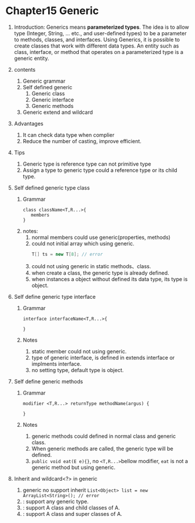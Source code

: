 # Chapter15 Generic

1. Introduction: Generics means **parameterized types**. The idea is to allow type (Integer, String, … etc., and user-defined types) to be a parameter to methods, classes, and interfaces. Using Generics, it is possible to create classes that work with different data types. An entity such as class, interface, or method that operates on a parameterized type is a generic entity.
2. contents

   1. Generic grammar
   2. Self defined generic
      1. Generic class
      2. Generic interface
      3. Generic methods
   3. Generic extend and wildcard

3. Advantages

   1. It can check data type when complier
   2. Reduce the number of casting, improve efficient.

4. Tips
   1. Generic type is reference type can not primitive type
   2. Assign a type to generic type could a reference type or its child type.
5. Self defined generic type class
   1. Grammar
      ```
      class className<T,R...>{
         members
      }
      ```
   2. notes:
      1. normal members could use generic(properties, methods)
      2. could not initial array which using generic.
         ```java
         T[] ts = new T[8]; // error
         ```
      3. could not using generic in static methods、class.
      4. when create a class, the generic type is already defined.
      5. when instances a object without defined its data type, its type is object.
6. Self define generic type interface

   1. Grammar

      ```
      interface interfaceName<T,R...>{

      }
      ```

   2. Notes
      1. static member could not using generic.
      2. type of generic interface, is defined in extends interface or implments interface.
      3. no setting type, default type is object.

7. Self define generic methods

   1. Grammar

      ```
      modifier <T,R...> returnType methodName(argus) {

      }
      ```

   2. Notes
      1. generic methods could defined in normal class and generic class.
      2. When generic methods are called, the generic type will be defined.
      3. `public void eat(E e){}`, no `<T,R...>`bellow modifier, `eat` is not a generic method but using generic.

8. Inherit and wildcard<?> in generic
   1. generic no support inherit
      `List<Object> list = new ArrayList<String>(); // error`
   2. <?>: support any generic type.
   3. <? extends A>: support A class and child classes of A.
   4. <? super A>: support A class and super classes of A.
